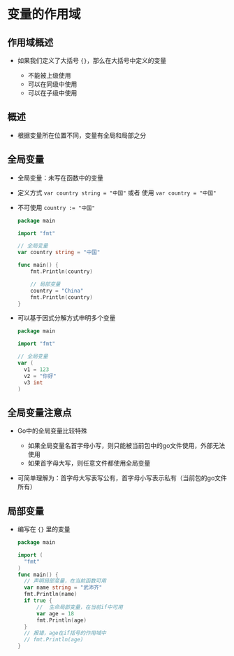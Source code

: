 # 变量的作用域

## 作用域概述

+ 如果我们定义了大括号 `{}`，那么在大括号中定义的变量

  + 不能被上级使用
  + 可以在同级中使用
  + 可以在子级中使用

## 概述

+ 根据变量所在位置不同，变量有全局和局部之分

## 全局变量

+ 全局变量：未写在函数中的变量

+ 定义方式 `var country string = "中国"` 或者 使用 `var country = "中国"`
+ 不可使用 `country := "中国"`

  ```go
  package main

  import "fmt"

  // 全局变量
  var country string = "中国"

  func main() {
      fmt.Println(country)

      // 局部变量
      country = "China"
      fmt.Println(country)
  }
  ```

+ 可以基于因式分解方式申明多个变量

  ```go
  package main

  import "fmt"

  // 全局变量
  var (
    v1 = 123
    v2 = "你好"
    v3 int
  )
  ```

## 全局变量注意点

+ Go中的全局变量比较特殊
  + 如果全局变量名首字母小写，则只能被当前包中的go文件使用，外部无法使用
  + 如果首字母大写，则任意文件都使用全局变量

+ 可简单理解为：首字母大写表写公有，首字母小写表示私有（当前包的go文件所有）

## 局部变量

+ 编写在 `{}` 里的变量

  ```go
  package main

  import (
    "fmt"
  )
  func main() {
    // 声明局部变量，在当前函数可用
    var name string = "武沛齐"
    fmt.Println(name)
    if true {
        //  生命局部变量，在当前if中可用
        var age = 18
        fmt.Println(age)
    }
    // 报错，age在if括号的作用域中
    // fmt.Println(age)
  }
  ```
